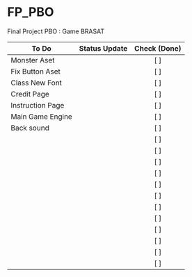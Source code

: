 # FP_PBO
Final Project PBO : Game BRASAT

| To Do                                 | Status Update                            | Check (Done) |
| ------------------------------------- |:-----------------------------------------|:------------:|
| Monster Aset                          | 				                	       |[ ]		  	  |
| Fix Button Aset					    | 				         				   |[ ]			  |
| Class New Font 					    | 			      						   |[ ]			  |
| Credit Page      					    | 			      						   |[ ]			  |
| Instruction Page 					    | 			      						   |[ ]			  |
| Main Game Engine 					    | 			      						   |[ ]			  |
| Back sound       					    | 			      						   |[ ]			  |
|               					    | 			      						   |[ ]			  |
|               					    | 			      						   |[ ]			  |
|               					    | 			      						   |[ ]			  |
|               					    | 			      						   |[ ]			  |
|               					    | 			      						   |[ ]			  |
|               					    | 			      						   |[ ]			  |
|               					    | 			      						   |[ ]			  |
|               					    | 			      						   |[ ]			  |
|               					    | 			      						   |[ ]			  |
|               					    | 			      						   |[ ]			  |
|               					    | 			      						   |[ ]			  |
|               					    | 			      						   |[ ]			  |